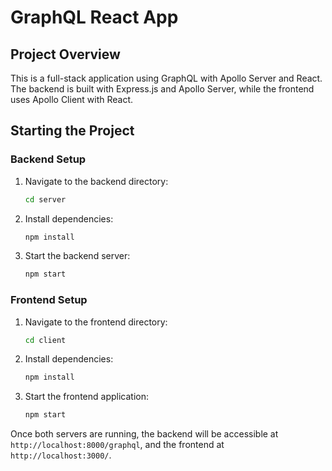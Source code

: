 # GraphQL React App

## Project Overview

This is a full-stack application using GraphQL with Apollo Server and React. The backend is built with Express.js and Apollo Server, while the frontend uses Apollo Client with React.

## Starting the Project

### Backend Setup

1. Navigate to the backend directory:
   ```sh
   cd server
   ```
2. Install dependencies:
   ```sh
   npm install
   ```
3. Start the backend server:
   ```sh
   npm start
   ```

### Frontend Setup

1. Navigate to the frontend directory:
   ```sh
   cd client
   ```
2. Install dependencies:
   ```sh
   npm install
   ```
3. Start the frontend application:
   ```sh
   npm start
   ```

Once both servers are running, the backend will be accessible at `http://localhost:8000/graphql`, and the frontend at `http://localhost:3000/`.
